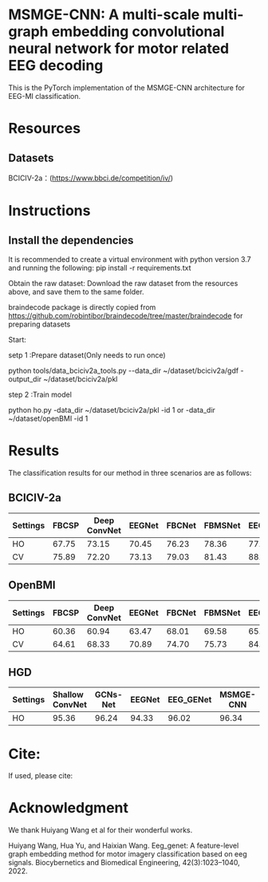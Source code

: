 # MSMGE-CNN: A multi-scale multi-graph embedding convolutional neural network for motor related EEG decoding
This is the PyTorch implementation of the MSMGE-CNN architecture for EEG-MI classification.


# Resources
## Datasets
BCICIV-2a：(https://www.bbci.de/competition/iv/)

# Instructions
## Install the dependencies
It is recommended to create a virtual environment with python version 3.7 and running the following:
pip install -r requirements.txt

Obtain the raw dataset:
Download the raw dataset from the resources above, and save them to the same folder. 

braindecode package is directly copied from https://github.com/robintibor/braindecode/tree/master/braindecode for preparing datasets

Start:

setp 1 :Prepare dataset(Only needs to run once)

python tools/data_bciciv2a_tools.py --data_dir ~/dataset/bciciv2a/gdf -output_dir ~/dataset/bciciv2a/pkl

step 2 :Train model

python ho.py -data_dir ~/dataset/bciciv2a/pkl -id 1  or  -data_dir ~/dataset/openBMI -id 1

# Results
The classification results for our method in three scenarios are as follows:
## BCICIV-2a
| Settings  | FBCSP |  Deep ConvNet | EEGNet | FBCNet | FBMSNet | EEG_GENet | MSMGE-CNN |
| :-------- | :---- | ------------- | ------ | ------ | ------- | --------- | --------- |
| HO | 67.75 | 73.15 | 70.45 | 76.23 | 78.36 | 77.89 | 79.59 |
| CV | 75.89 | 72.20 | 73.13 | 79.03 | 81.43 | 88.35 | 88.86 |

## OpenBMI
| Settings  | FBCSP |  Deep ConvNet | EEGNet | FBCNet |  FBMSNet | EEG_GENet | MSMGE-CNN |
| :-------- | :---- | ------------- | ------ | ------ | ------- | --------- | --------- |
| HO |  60.36 |  60.94 | 63.47 | 68.01 | 69.58 | 65.79 | 69.77 |
| CV | 64.61  | 68.33 | 70.89 | 74.70 | 75.73 | 84.31 | 83.41 |

## HGD
| Settings  | Shallow ConvNet | GCNs-Net | EEGNet | EEG_GENet | MSMGE-CNN |
| :-------- | :-------------- | -------- |------- |---------- |---------- |
| HO | 95.36 | 96.24 | 94.33 | 96.02 | 96.34 |


# Cite:
If used, please cite:



# Acknowledgment
We thank Huiyang Wang et al for their wonderful works.

Huiyang Wang, Hua Yu, and Haixian Wang. Eeg_genet: A feature-level graph embedding method for motor imagery classification based on eeg signals. Biocybernetics and Biomedical Engineering, 42(3):1023–1040, 2022.
